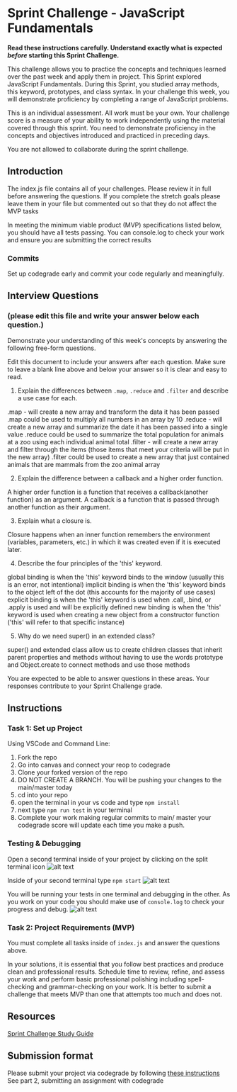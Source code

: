 # Sprint Challenge - JavaScript Fundamentals

**Read these instructions carefully. Understand exactly what is expected _before_ starting this Sprint Challenge.**

This challenge allows you to practice the concepts and techniques learned over the past week and apply them in project. This Sprint explored JavaScript Fundamentals. During this Sprint, you studied array methods, this keyword, prototypes, and class syntax. In your challenge this week, you will demonstrate proficiency by completing a range of JavaScript problems.

This is an individual assessment. All work must be your own. Your challenge score is a measure of your ability to work independently using the material covered through this sprint. You need to demonstrate proficiency in the concepts and objectives introduced and practiced in preceding days.

You are not allowed to collaborate during the sprint challenge.

## Introduction

The index.js file contains all of your challenges. Please review it in full before answering the questions. If you complete the stretch goals please leave them in your file but commented out so that they do not affect the MVP tasks

In meeting the minimum viable product (MVP) specifications listed below, you should have all tests passing. You can console.log to check your work and ensure you are submitting the correct results

### Commits

Set up codegrade early and commit your code regularly and meaningfully.

## Interview Questions

### (please edit this file and write your answer below each question.)

Demonstrate your understanding of this week's concepts by answering the following free-form questions.

Edit this document to include your answers after each question. Make sure to leave a blank line above and below your answer so it is clear and easy to read.

1. Explain the differences between `.map`, `.reduce` and `.filter` and describe a use case for each.

.map - will create a new array and transform the data it has been passed
.map could be used to multiply all numbers in an array by 10
.reduce - will create a new array and summarize the date it has been passed into a single value
.reduce could be used to summarize the total population for animals at a zoo using each individual animal total
.filter - will create a new array and filter through the items (those items that meet your criteria will be put in the new array)
.filter could be used to create a new array that just contained animals that are mammals from the zoo animal array

2. Explain the difference between a callback and a higher order function.

A higher order function is a function that receives a callback(another function) as an argument. A callback is a function that is passed through another function as their argument.

3. Explain what a closure is.

Closure happens when an inner function remembers the environment (variables, parameters, etc.) in which it was created even if it is executed later.

4. Describe the four principles of the 'this' keyword.

global binding is when the 'this' keyword binds to the window (usually this is an error, not intentional)
implicit binding is when the 'this' keyword binds to the object left of the dot (this accounts for the majority of use cases)
explicit binding is when the 'this' keyword is used when .call, .bind, or .apply is used and will be explicitly defined
new binding is when the 'this' keyword is used when creating a new object from a constructor function ('this' will refer to that specific instance)

5. Why do we need super() in an extended class?

super() and extended class allow us to create children classes that inherit parent properties and methods without having to use the words prototype and Object.create to connect methods and use those methods

You are expected to be able to answer questions in these areas. Your responses contribute to your Sprint Challenge grade.

## Instructions

### Task 1: Set up Project

Using VSCode and Command Line:

1. Fork the repo
2. Go into canvas and connect your reop to codegrade
3. Clone your forked version of the repo
4. DO NOT CREATE A BRANCH. You will be pushing your changes to the main/master today
5. cd into your repo
6. open the terminal in your vs code and type `npm install`
7. next type `npm run test` in your terminal
8. Complete your work making regular commits to main/ master your codegrade score will update each time you make a push.

### Testing & Debugging

Open a second terminal inside of your project by clicking on the split terminal icon
![alt text](assets/split_terminal.png "Split Terminal")

Inside of your second terminal type `npm start`
![alt text](assets/npm_start.png "type npm start")

You will be running your tests in one terminal and debugging in the other. As you work on your code you should make use of `console.log` to check your progress and debug.
![alt text](assets/tests_debug_terminal_final.png "your terminal should look like this")

### Task 2: Project Requirements (MVP)

You must complete all tasks inside of `index.js` and answer the questions above.

In your solutions, it is essential that you follow best practices and produce clean and professional results. Schedule time to review, refine, and assess your work and perform basic professional polishing including spell-checking and grammar-checking on your work. It is better to submit a challenge that meets MVP than one that attempts too much and does not.

## Resources

[Sprint Challenge Study Guide](https://www.notion.so/lambdaschool/Unit-1-Sprint-3-Study-Guide-033a9a00659a4ef98c12eb97e49a6110)

## Submission format

Please submit your project via codegrade by following [these instructions](https://lambdaschool.notion.site/lambdaschool/Lambda-School-Git-Flow-Step-by-step-269f68ae3bf64eb689a8328715a179f9) See part 2, submitting an assignment with codegrade
